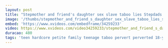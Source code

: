 ```yaml
---
layout: post
title: "Stepmother and friend's daughter sex slave taboo lies Stepdads Side"
image: '/thumbs/stepmother_and_friend_s_daughter_sex_slave_taboo_lies_stepdads_side.jpg'
embed: 'https://www.xvideos.com/embedframe/34259233'
video: https://www.xvideos.com/video34259233/stepmother_and_friend_s_daughter_sex_slave_taboo_lies_stepdads_side
duracao: 480
tags: 'teen hardcore petite family teenage taboo pervert perverted 18-year-old'
---
```

